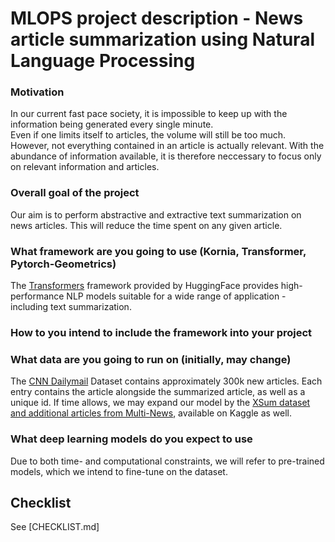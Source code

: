 # MLOPS project description - News article summarization using Natural Language Processing

### Motivation

In our current fast pace society, it is impossible to keep up with the information being generated every single minute.  
Even if one limits itself to articles, the volume will still be too much. However, not everything contained in an article is actually relevant.
With the abundance of information available, it is therefore neccessary to focus only on relevant information and articles.

### Overall goal of the project
Our aim is to perform abstractive and extractive text summarization on news articles. This will reduce the time spent on any given article.

### What framework are you going to use (Kornia, Transformer, Pytorch-Geometrics)
The [Transformers](https://github.com/huggingface/transformers) framework provided by HuggingFace provides high-performance NLP models suitable for a wide range of application - including text summarization.
### How to you intend to include the framework into your project

### What data are you going to run on (initially, may change)
The [CNN Dailymail](https://www.kaggle.com/datasets/gowrishankarp/newspaper-text-summarization-cnn-dailymail) Dataset contains approximately 300k new articles.
Each entry contains the article alongside the summarized article, as well as a unique id.
If time allows, we may expand our model by the [XSum dataset and additional articles from Multi-News](https://www.kaggle.com/datasets/sbhatti/news-summarization), available on Kaggle as well.

### What deep learning models do you expect to use
Due to both time- and computational constraints, we will refer to pre-trained models, which we intend to fine-tune on the dataset.


## Checklist
See [CHECKLIST.md]